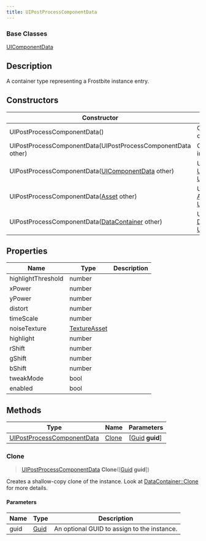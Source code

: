 ```yaml
---
title: UIPostProcessComponentData
---
```

### Base Classes

[UIComponentData](/vext/ref/fb/uicomponentdata/)

## Description

A container type representing a Frostbite instance entry.

## Constructors

| Constructor                                                                           | Description                                                                                                                                 |
| ------------------------------------------------------------------------------------- | ------------------------------------------------------------------------------------------------------------------------------------------- |
| UIPostProcessComponentData()                                                          | Create a new instance of this container type.                                                                                               |
| UIPostProcessComponentData(UIPostProcessComponentData other)                          | Create a reference copy of an instance of the same type.                                                                                    |
| UIPostProcessComponentData([UIComponentData](/vext/ref/fb/uicomponentdata/) other)                  | Upcast an instance of type [UIComponentData](/vext/ref/fb/uicomponentdata/) to [UIPostProcessComponentData](/vext/ref/fb/uipostprocesscomponentdata/).                  |
| UIPostProcessComponentData([Asset](/vext/ref/fb/asset/) other)                                      | Upcast an instance of type [Asset](/vext/ref/fb/asset/) to [UIPostProcessComponentData](/vext/ref/fb/uipostprocesscomponentdata/).                                      |
| UIPostProcessComponentData([DataContainer](/vext/ref/shared/class/datacontainer) other) | Upcast an instance of type [DataContainer](/vext/ref/shared/class/datacontainer) to [UIPostProcessComponentData](/vext/ref/fb/uipostprocesscomponentdata/). |

## Properties

| Name               | Type                         | Description |
| ------------------ | ---------------------------- | ----------- |
| highlightThreshold | number                       |             |
| xPower             | number                       |             |
| yPower             | number                       |             |
| distort            | number                       |             |
| timeScale          | number                       |             |
| noiseTexture       | [TextureAsset](/vext/ref/fb/textureasset/) |             |
| highlight          | number                       |             |
| rShift             | number                       |             |
| gShift             | number                       |             |
| bShift             | number                       |             |
| tweakMode          | bool                         |             |
| enabled            | bool                         |             |

## Methods

| Type                                                     | Name            | Parameters                                     |
| -------------------------------------------------------- | --------------- | ---------------------------------------------- |
| [UIPostProcessComponentData](/vext/ref/fb/uipostprocesscomponentdata/) | [Clone](#clone) | \[[Guid](/vext/ref/shared/class/guid) **guid**\] |

### Clone

> [UIPostProcessComponentData](/vext/ref/fb/uipostprocesscomponentdata/) **Clone**(\[[Guid](/vext/ref/shared/class/guid) **guid**\])

Creates a shallow-copy clone of the instance. Look at [DataContainer::Clone](/vext/ref/shared/class/datacontainer#clone) for more details.

#### Parameters

| Name | Type         | Description                                 |
| ---- | ------------ | ------------------------------------------- |
| guid | [Guid](/vext/ref/shared/class/guid/) | An optional GUID to assign to the instance. |
